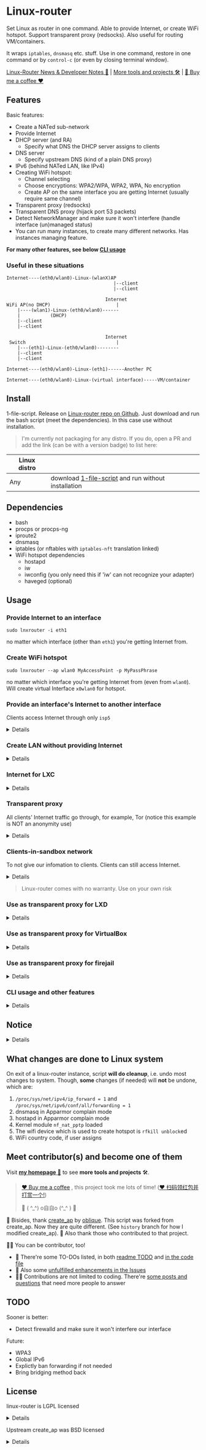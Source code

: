 # Linux-router

Set Linux as router in one command. Able to provide Internet, or create WiFi hotspot. Support transparent proxy (redsocks). Also useful for routing VM/containers.

It wraps `iptables`, `dnsmasq` etc. stuff. Use in one command, restore in one command or by `control-c` (or even by closing terminal window).

[Linux-Router News & Developer Notes 📰](https://github.com/garywill/linux-router/issues/28) | [More tools and projects 🛠️](https://garywill.github.io) | [🍻 Buy me a coffee ❤️](https://github.com/garywill/receiving/blob/master/receiving_methods.md)


## Features

Basic features:

- Create a NATed sub-network
- Provide Internet
- DHCP server (and RA)
  - Specify what DNS the DHCP server assigns to clients
- DNS server
  - Specify upstream DNS (kind of a plain DNS proxy)
- IPv6 (behind NATed LAN, like IPv4)
- Creating WiFi hotspot:
  - Channel selecting
  - Choose encryptions: WPA2/WPA, WPA2, WPA, No encryption
  - Create AP on the same interface you are getting Internet (usually require same channel)
- Transparent proxy (redsocks)
- Transparent DNS proxy (hijack port 53 packets)
- Detect NetworkManager and make sure it won't interfere (handle interface (un)managed status)
- You can run many instances, to create many different networks. Has instances managing feature.

**For many other features, see below [CLI usage](#cli-usage-and-other-features)**

### Useful in these situations

```
Internet----(eth0/wlan0)-Linux-(wlanX)AP
                                       |--client
                                       |--client
```

```
                                    Internet
WiFi AP(no DHCP)                        |
    |----(wlan1)-Linux-(eth0/wlan0)------
    |           (DHCP)
    |--client
    |--client
```

```
                                    Internet
 Switch                                 |
    |---(eth1)-Linux-(eth0/wlan0)--------
    |--client
    |--client
```

```
Internet----(eth0/wlan0)-Linux-(eth1)------Another PC
```

```
Internet----(eth0/wlan0)-Linux-(virtual interface)-----VM/container
```

## Install

1-file-script. Release on [Linux-router repo on Github](https://github.com/garywill/linux-router). Just download and run the bash script (meet the dependencies). In this case use without installation.

> I'm currently not packaging for any distro. If you do, open a PR and add the link (can be with a version badge) to list here:

| Linux distro |                                                                                                            |
| ------------ | ---------------------------------------------------------------------------------------------------------- |
| Any          | download [1-file-script](https://raw.githubusercontent.com/garywill/linux-router/master/lnxrouter) and run without installation |

## Dependencies

- bash
- procps or procps-ng
- iproute2
- dnsmasq
- iptables (or nftables with `iptables-nft` translation linked)
- WiFi hotspot dependencies
  - hostapd
  - iw
  - iwconfig (you only need this if 'iw' can not recognize your adapter)
  - haveged (optional)



## Usage

### Provide Internet to an interface

```
sudo lnxrouter -i eth1
```

no matter which interface (other than `eth1`) you're getting Internet from.

### Create WiFi hotspot

```
sudo lnxrouter --ap wlan0 MyAccessPoint -p MyPassPhrase
```

no matter which interface you're getting Internet from (even from `wlan0`). Will create virtual Interface `x0wlan0` for hotspot.

### Provide an interface's Internet to another interface

Clients access Internet through only `isp5`

<details>

```
sudo lnxrouter -i eth1 -o isp5  --no-dns  --dhcp-dns 1.1.1.1  -6 --dhcp-dns6 [2606:4700:4700::1111]
```

> In this case of usage, it's recommended to:
> 
> 1. Stop serving local DNS
> 2. Tell clients which DNS to use ISP5's DNS. (Or, a safe public DNS, like above example)

> Also, read *Notice 1*

</details>

### Create LAN without providing Internet

<details>

```
sudo lnxrouter -n -i eth1
sudo lnxrouter -n --ap wlan0 MyAccessPoint -p MyPassPhrase
```

> Read _Notice 1_

</details>

### Internet for LXC

<details>

Create a bridge

```
sudo brctl addbr lxcbr5
```

In LXC container `config`

```
lxc.network.type = veth
lxc.network.flags = up
lxc.network.link = lxcbr5
lxc.network.hwaddr = xx:xx:xx:xx:xx:xx
```

```
sudo lnxrouter -i lxcbr5
```

</details>

### Transparent proxy

All clients' Internet traffic go through, for example, Tor (notice this example is NOT an anonymity use)

<details>

```
sudo lnxrouter -i eth1 --tp 9040 --dns 9053 -g 192.168.55.1 -6 --p6 fd00:5:6:7::
```

In `torrc`

```
TransPort 192.168.55.1:9040 
DNSPort 192.168.55.1:9053
TransPort [fd00:5:6:7::1]:9040 
DNSPort [fd00:5:6:7::1]:9053
```

> **Warn**: Tor's anonymity relies on a purpose-made browser. Using Tor like this (sharing Tor's network to LAN clients) will NOT ensure anonymity.
> 
> Although we use Tor as example here, Linux-router does NOT ensure nor is NOT aiming at anonymity.

</details>

### Clients-in-sandbox network

To not give our infomation to clients. Clients can still access Internet.

<details>

```
sudo lnxrouter -i eth1 \
    --tp 9040 --dns 9053 \
    --random-mac \
    --ban-priv \
    --catch-dns --log-dns   # optional
```

</details>

> Linux-router comes with no warranty. Use on your own risk

### Use as transparent proxy for LXD

<details>

Create a bridge

```
sudo brctl addbr lxdbr5
```

Create and add a new LXD profile overriding container's `eth0`

```
lxc profile create profile5
lxc profile edit profile5

### profile content ###
config: {}
description: ""
devices:
  eth0:
    name: eth0
    nictype: bridged
    parent: lxdbr5
    type: nic
name: profile5

lxc profile add <container> profile5
```

```
sudo lnxrouter -i lxdbr5 --tp 9040 --dns 9053
```

To remove that new profile from container

```
lxc profile remove <container> profile5
```

#### To not use profile

Add new `eth0` to container overriding default `eth0`

```
lxc config device add <container> eth0 nic name=eth0 nictype=bridged parent=lxdbr5
```

To remove the customized `eth0` to restore default `eth0`

```
lxc config device remove <container> eth0
```

</details>

### Use as transparent proxy for VirtualBox

<details>

In VirtualBox's global settings, create a host-only network `vboxnet5` with DHCP disabled.

```
sudo lnxrouter -i vboxnet5 --tp 9040 --dns 9053
```

</details>

### Use as transparent proxy for firejail

<details>

Create a bridge

```
sudo brctl addbr firejail5
```

```
sudo lnxrouter -i firejail5 -g 192.168.55.1 --tp 9040 --dns 9053 
firejail --net=firejail5 --dns=192.168.55.1 --blacklist=/var/run/nscd
```

Firejail's `/etc/resolv.conf` doesn't obtain DNS from DHCP, so we need to assign.

nscd is domain name cache service, which shouldn't be accessed from in jail here.

</details>

### CLI usage and other features

<details>

```
Usage: lnxrouter <options>

Options:
    -h, --help              Show this help
    --version               Print version number

    -i <interface>          Interface to make NATed sub-network,
                            and to provide Internet to
                            (To create WiFi hotspot use '--ap' instead)
    -o <interface>          Specify an inteface to provide Internet from.
                            (See Notice 1)
                            (Note using this with default DNS option may leak
                            queries to other interfaces)
    -n                      Do not provide Internet (See Notice 1)
    --ban-priv              Disallow clients to access my private network
    
    -g <ip>                 This host's IPv4 address in subnet (mask is /24)
                            (example: '192.168.5.1' or '5' shortly)
    -6                      Enable IPv6 (NAT)
    --no4                   Disable IPv4 Internet (not forwarding IPv4)
                            (See Notice 1). Usually used with '-6'
                            
    --p6 <prefix>           Set IPv6 LAN address prefix (length 64) 
                            (example: 'fd00:0:0:5::' or '5' shortly) 
                            Using this enables '-6'
                            
    --dns <ip>|<port>|<ip:port>
                            DNS server's upstream DNS.
                            Use ',' to seperate multiple servers
                            (default: use /etc/resolve.conf)
                            (Note IPv6 addresses need '[]' around)
    --no-dns                Do not serve DNS
    --no-dnsmasq            Disable dnsmasq server (DHCP, DNS, RA)
    --catch-dns             Transparent DNS proxy, redirect packets(TCP/UDP) 
                            whose destination port is 53 to this host
    --log-dns               Show DNS query log (dnsmasq)
    --dhcp-dns <IP1[,IP2]>|no
                            Set IPv4 DNS offered by DHCP (default: this host).
    --dhcp-dns6 <IP1[,IP2]>|no
                            Set IPv6 DNS offered by DHCP (RA) 
                            (default: this host)
                            (Note IPv6 addresses need '[]' around)
                            Using both above two will enable '--no-dns' 
    --hostname <name>       DNS server associate this name with this host.
                            Use '-' to read name from /etc/hostname
    -d                      DNS server will take into account /etc/hosts
    -e <hosts_file>         DNS server will take into account additional 
                            hosts file
    --dns-nocache           DNS server no cache
    
    --mac <MAC>             Set MAC address
    --random-mac            Use random MAC address
 
    --tp <port>             Transparent proxy,
                            redirect non-LAN TCP and UDP(not tested) traffic to
                            port. (usually used with '--dns')
    
  WiFi hotspot options:
    --ap <wifi interface> <SSID>
                            Create WiFi access point
    -p, --password <password>   
                            WiFi password
    --qr                    Show WiFi QR code in terminal (need qrencode)
    
    --hidden                Hide access point (not broadcast SSID)
    --no-virt               Do not create virtual interface
                            Using this you can't use same wlan interface
                            for both Internet and AP
    --virt-name <name>      Set name of virtual interface
    -c <channel>            Specify channel (default: use current one, or 1 / 36)
    --country <code>        Set two-letter country code for regularity
                            (example: US)
    --freq-band <GHz>       Set frequency band: 2.4 or 5 (default: 2.4)
    --driver                Choose your WiFi adapter driver (default: nl80211)
    -w <WPA version>        '2' for WPA2, '1' for WPA, '1+2' for both
                            (default: 2)
    --psk                   Use 64 hex digits pre-shared-key instead of
                            passphrase
    --mac-filter            Enable WiFi hotspot MAC address filtering
    --mac-filter-accept     Location of WiFi hotspot MAC address filter list
                            (defaults to /etc/hostapd/hostapd.accept)
    --hostapd-debug <level> 1 or 2. Passes -d or -dd to hostapd
    --isolate-clients       Disable wifi communication between clients
    --no-haveged            Do not run haveged automatically when needed
    --hs20                  Enable Hotspot 2.0 (Make sure your hostapd build supports it)

    WiFi 4 (802.11n) configs:
    --ieee80211n            Enable IEEE 802.11n (HT)
    --require-ht            Require station HT (High Throughput) mode
    --ht-capab <HT>         HT capabilities (default: [HT40+])

    WiFi 5 (802.11ac) configs:
    --ieee80211ac           Enable IEEE 802.11ac (VHT)
    --require-vht           Require station VHT (Very High Thoughtput) mode
    --vht-capab <VHT>       VHT capabilities
    
    --vht-channel-width <index> 
                            Index of VHT channel width:
                                0 for 20MHz or 40MHz (default)
                                1 for 80MHz
                                2 for 160MHz
                                3 for 80+80MHz (Non-contigous 160MHz)    
    --vht-seg0-channel <channel>
                            Channel index of VHT center frequency for primary 
                            segment, use with --vht-channel-width
    --vht-seg1-channel <channel>
                            Channel index of VHT center frequency for secondary 
                            (second 80MHz) segment, 
                            use with '--vht-channel-width 3' .

  Instance managing:
    --daemon                Run in background
    -l, --list-running      Show running instances
    --lc, --list-clients <id|interface>     
                            List clients of an instance. Or list neighbors of
                            an interface, even if it isn't handled by us.
                            (passive mode)
    --stop <id>             Stop a running instance
        For <id> you can use PID or subnet interface name.
        You can get them with '--list-running'

    Notice 1:   This script assume your host's default policy won't forward
                packets, so the script won't explictly ban forwarding in any
                mode. In some unexpected case (eg. mistaken configurations) may
                cause unwanted packets leakage between 2 networks, which you
                should be aware of if you want isolated network
```

</details>

## Notice

<details>

```
    Notice 1:   This script assume your host's default policy won't forward
                packets, so the script won't explictly ban forwarding in any
                mode. In some unexpected case (eg. mistaken configurations) may
                cause unwanted packets leakage between 2 networks, which you
                should be aware of if you want isolated network
```

</details>

## What changes are done to Linux system

On exit of a linux-router instance, script **will do cleanup**, i.e. undo most changes to system. Though, **some** changes (if needed) will **not** be undone, which are:

1. `/proc/sys/net/ipv4/ip_forward = 1` and `/proc/sys/net/ipv6/conf/all/forwarding = 1`
2. dnsmasq in Apparmor complain mode
3. hostapd in Apparmor complain mode
4. Kernel module `nf_nat_pptp` loaded
5. The wifi device which is used to create hotspot is `rfkill unblock`ed
6. WiFi country code, if user assigns

## Meet contributor(s) and become one of them

Visit [**my homepage** 🏡](https://garywill.github.io) to see **more tools and projects** 🛠️.

> [❤️ Buy me a coffee](https://github.com/garywill/receiving/blob/master/receiving_methods.md) , this project took me lots of time! ([❤️ 扫码领红包并打赏一个!](https://github.com/garywill/receiving/blob/master/receiving_methods.md))
> 
> 🥂 ( ^\_^) o自自o (^_^ ) 🍻

🤝 Bisides, thank [create_ap](https://github.com/oblique/create_ap) by [oblique](https://github.com/oblique). This script was forked from create\_ap. Now they are quite different. (See `history` branch for how I modified create_ap). 🤝 Also thank those who contributed to that project.

👨‍💻 You can be contributor, too! 

- 🍃 There're some TO-DOs listed, in both [readme TODO](#todo) and [in the code file](https://github.com/garywill/linux-router/search?q=TODO&type=code)
- 🍃 Also some [unfulfilled enhancements in the Issues](https://github.com/garywill/linux-router/issues?q=is%3Aissue+is%3Aopen+label%3Aenhancement)
- 🙋‍♂️ Contributions are not limited to coding. There're [some posts and questions](https://github.com/garywill/linux-router/issues) that need more people to answer

## TODO

Sooner is better:
- Detect firewalld and make sure it won't interfere our interface

Future:
- WPA3
- Global IPv6
- Explictly ban forwarding if not needed
- Bring bridging method back

## License

linux-router is LGPL licensed

<details>

```
linux-router
Copyright (C) 2018  garywill

This library is free software; you can redistribute it and/or
modify it under the terms of the GNU Lesser General Public
License as published by the Free Software Foundation; either
version 2.1 of the License, or (at your option) any later version.

This library is distributed in the hope that it will be useful,
but WITHOUT ANY WARRANTY; without even the implied warranty of
MERCHANTABILITY or FITNESS FOR A PARTICULAR PURPOSE.  See the GNU
Lesser General Public License for more details.

You should have received a copy of the GNU Lesser General Public
License along with this library; if not, write to the Free Software
Foundation, Inc., 51 Franklin Street, Fifth Floor, Boston, MA  02110-1301  USA
```

</details>

Upstream create_ap was BSD licensed

<details>

```
Copyright (c) 2013, oblique
All rights reserved.

Redistribution and use in source and binary forms, with or without
modification, are permitted provided that the following conditions are met:

* Redistributions of source code must retain the above copyright notice, this
  list of conditions and the following disclaimer.

* Redistributions in binary form must reproduce the above copyright notice,
  this list of conditions and the following disclaimer in the documentation
  and/or other materials provided with the distribution.

THIS SOFTWARE IS PROVIDED BY THE COPYRIGHT HOLDERS AND CONTRIBUTORS "AS IS"
AND ANY EXPRESS OR IMPLIED WARRANTIES, INCLUDING, BUT NOT LIMITED TO, THE
IMPLIED WARRANTIES OF MERCHANTABILITY AND FITNESS FOR A PARTICULAR PURPOSE ARE
DISCLAIMED. IN NO EVENT SHALL THE COPYRIGHT HOLDER OR CONTRIBUTORS BE LIABLE
FOR ANY DIRECT, INDIRECT, INCIDENTAL, SPECIAL, EXEMPLARY, OR CONSEQUENTIAL
DAMAGES (INCLUDING, BUT NOT LIMITED TO, PROCUREMENT OF SUBSTITUTE GOODS OR
SERVICES; LOSS OF USE, DATA, OR PROFITS; OR BUSINESS INTERRUPTION) HOWEVER
CAUSED AND ON ANY THEORY OF LIABILITY, WHETHER IN CONTRACT, STRICT LIABILITY,
OR TORT (INCLUDING NEGLIGENCE OR OTHERWISE) ARISING IN ANY WAY OUT OF THE USE
OF THIS SOFTWARE, EVEN IF ADVISED OF THE POSSIBILITY OF SUCH DAMAGE.
```

</details>



